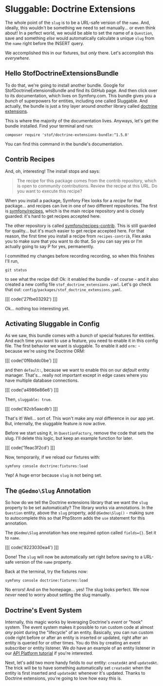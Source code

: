 # Sluggable: Doctrine Extensions

The whole point of the `slug` is to be a URL-safe version of the `name`. And,
ideally, this wouldn't be something we need to set manually... or even think about!
In a perfect world, we would be able to set the name of a `Question`, save and
something *else* would automatically calculate a unique `slug` from the `name` right
before the INSERT query.

We accomplished this in our fixtures, but *only* there. Let's accomplish this
*everywhere*.

## Hello StofDoctrineExtensionsBundle

To do that, we're going to install another bundle. Google for
StofDoctrineExtensionsBundle and find its GitHub page. And then click
over to its documentation, which lives on Symfony.com. This bundle gives you a
*bunch* of superpowers for entities, including one called Sluggable. And
actually, the bundle is just a tiny layer around *another* library called
[doctrine extensions](https://github.com/Atlantic18/DoctrineExtensions).

This is where the majority of the documentation lives. Anyways, let's get the bundle
installed. Find your terminal and run:

```terminal
composer require 'stof/doctrine-extensions-bundle:^1.5.0'
```
You can find this command in the bundle's documentation.

## Contrib Recipes

And, oh, interesting! The install stops and says:

> The recipe for this package comes from the contrib repository, which is open
> to community contributions. Review the recipe at this URL.
> Do you want to execute this recipe?

When you install a package, Symfony Flex looks for a *recipe* for that package...
and recipes can live in one of *two* different repositories. The first is
[symfony/recipes](https://github.com/symfony/recipes), which is the main recipe
repository and is closely guarded: it's hard to get recipes accepted here.

The other repository is called
[symfony/recipes-contrib](https://github.com/symfony/recipes-contrib). This is still
guarded for quality... but it's much easier to get recipe accepted here. For that
reason, the first time you install a recipe from `recipes-contrib`, Flex asks
you to make sure that you want to do that. So you can say yes or I'm actually going
to  say P for yes, permanently.

I committed my changes before recording recording, so when this finishes I'll run,

```terminal
git status
```

to see what the recipe did! Ok: it enabled the bundle - of course - and it also
created a new config file `stof_doctrine_extensions.yaml`. Let's go check that out:
`config/packages/stof_doctrine_extensions.yaml`.

[[[ code('27fbe03292') ]]]

Ok... nothing too interesting yet.

## Activating Sluggable in Config

As we saw, this bundle comes with a *bunch* of special features for entities.
And each time you want to use a feature, you need to enable it in this config file.
The first behavior we want is sluggable. To enable it add `orm:` - because we're
using the Doctrine ORM:

[[[ code('0f6bddc0be') ]]]

and then `default:`, because we want to enable this on our *default* entity manager. 
That's... really not important except in edge cases where you have multiple 
database connections. 

[[[ code('a4986e86e6') ]]]

Then, `sluggable: true`.

[[[ code('82cb5aacdb') ]]]

That's it! Well... sort of. This won't make any *real* difference in our app yet.
But, internally, the sluggable feature *is* now active.

Before we start using it, in `QuestionFactory`, remove the code that sets the slug.
I'll delete this logic, but keep an example function for later.

[[[ code('1feac3f2cd') ]]]

Now, temporarily, if we reload our fixtures with:

```terminal
symfony console doctrine:fixtures:load
```

Yep! A huge error because `slug` is not being set.

## The `@Gedmo\Slug` Annotation

So how do we tell the Doctrine extensions library that we want the `slug` property
to be set automatically? The library works via annotations. In the `Question`
entity, above the `slug` property, add `@Gedmo\Slug()` - making sure to autocomplete
this so that PhpStorm adds the `use` statement for this annotation.

The `@Gedmo\Slug` annotation has one required option called `fields={}`. Set it to
`name`.

[[[ code('8223030ea4') ]]]

Done! The `slug` will now be automatically set right before saving to a URL-safe
version of the `name` property.

Back at the terminal, try the fixtures now:

```terminal-silent
symfony console doctrine:fixtures:load
```

No errors! And on the homepage... yes! The slug looks perfect. We now *never* need
to worry about setting the slug manually.

## Doctrine's Event System

Internally, this magic works by leveraging Doctrine's *event* or "hook"
system. The event system makes it possible to run custom code at almost *any*
point during the "lifecycle" of an entity. Basically, you can run custom code
right before or after an entity is inserted or updated, right after an entity
is queried for or other times. You do this by creating an event subscriber or
entity listener. We *do* have an example of an entity listener in our
[API Platform tutorial](https://symfonycasts.com/screencast/api-platform-security/entity-listener) if you're interested.

Next, let's add two more handy fields to our entity: `createdAt` and `updatedAt`.
The trick will be to have something automatically set `createdAt` when the entity
is first inserted and `updatedAt` whenever it's updated. Thanks to
Doctrine extensions, you're going to love how easy this is.
